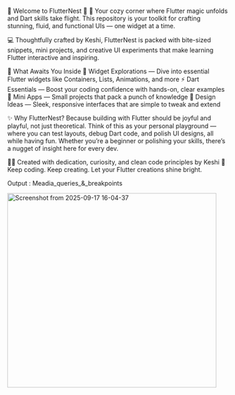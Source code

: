 👋 Welcome to FlutterNest 🦋
🚀 Your cozy corner where Flutter magic unfolds and Dart skills take flight.
This repository is your toolkit for crafting stunning, fluid, and functional UIs — one widget at a time.

💻 Thoughtfully crafted by Keshi, FlutterNest is packed with bite-sized snippets, mini projects, and creative UI experiments that make learning Flutter interactive and inspiring.

🌟 What Awaits You Inside
🧩 Widget Explorations — Dive into essential Flutter widgets like Containers, Lists, Animations, and more
⚡ Dart Essentials — Boost your coding confidence with hands-on, clear examples
🎯 Mini Apps — Small projects that pack a punch of knowledge
🎨 Design Ideas — Sleek, responsive interfaces that are simple to tweak and extend

✨ Why FlutterNest?
Because building with Flutter should be joyful and playful, not just theoretical.
Think of this as your personal playground — where you can test layouts, debug Dart code, and polish UI designs, all while having fun. Whether you’re a beginner or polishing your skills, there’s a nugget of insight here for every dev.

👨‍💻 Created with dedication, curiosity, and clean code principles by Keshi
📌 Keep coding. Keep creating. Let your Flutter creations shine bright.


Output : Meadia_queries_&_breakpoints 

<img width="475" height="441" alt="Screenshot from 2025-09-17 16-04-37" src="https://github.com/user-attachments/assets/ee8c630b-24e4-451d-9e5c-a87847a46fb0" />

